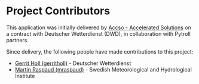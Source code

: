 # Project Contributors

This application was initially delivered by
[Accso - Accelerated Solutions](https://accso.de/) on a contract with
Deutscher Wetterdienst (DWD), in collaboration with Pytroll partners.

Since delivery, the following people have made contributions to this project:

<!--- Use your GitHub account or any other personal reference URL --->
<!--- If you wish to not use your real name, please use your github username --->
<!--- The list should be alphabetical by last name if possible, with github usernames at the bottom --->
<!--- See https://gist.github.com/djhoese/52220272ec73b12eb8f4a29709be110d for auto-generating parts of this list --->

- [Gerrit Holl (gerritholl)](https://github.com/gerritholl) - Deutscher Wetterdienst
- [Martin Raspaud (mraspaud)](https://github.com/mraspaud) - Swedish Meteorological and Hydrological Institute
